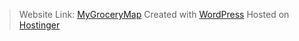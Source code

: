 > Website Link: [MyGroceryMap](https://mygrocerymap.net)
> Created with [WordPress](https://wordpress.com)
> Hosted on [Hostinger](https://www.hostinger.com)
